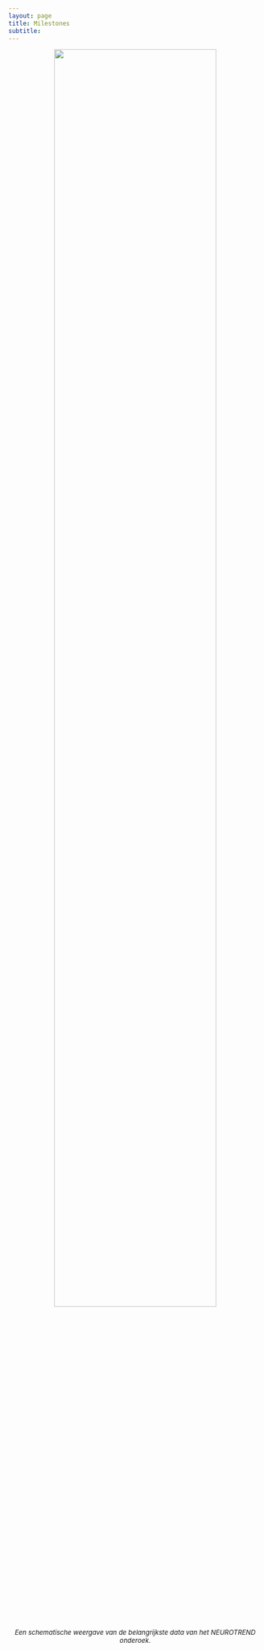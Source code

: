 ```yaml
---
layout: page
title: Milestones
subtitle:
---
```




<p style="text-align:center" >
<img src="{{ 'img/milestones.png' | relative_url }}"  style = "width:80%" />
</p>

<p style = "text-align: center">
<font size="2"><i>Een schematische weergave van de belangrijkste data van het NEUROTREND onderoek.</i></font>
</p>